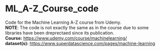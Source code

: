 # ML_A-Z_Course_code
 Code for the Machine Learning A-Z course from Udemy.  
 **NOTE**: The code is not exactly the same as in the course due to some libraries have been dreprectaed since its publication.  
 **Course:** https://www.udemy.com/course/machinelearning/  
 **dataset(s):** https://www.superdatascience.com/pages/machine-learning  
